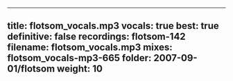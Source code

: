 
---
title: flotsom_vocals.mp3
vocals: true
best: true
definitive: false
recordings: flotsom-142
filename: flotsom_vocals.mp3
mixes: flotsom_vocals-mp3-665
folder: 2007-09-01/flotsom
weight: 10
---
